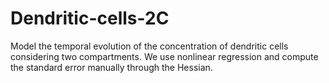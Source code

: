 # Dendritic-cells-2C
Model the temporal evolution of the concentration of dendritic cells considering two compartments.
We use nonlinear regression and compute the standard error manually through the Hessian. 
